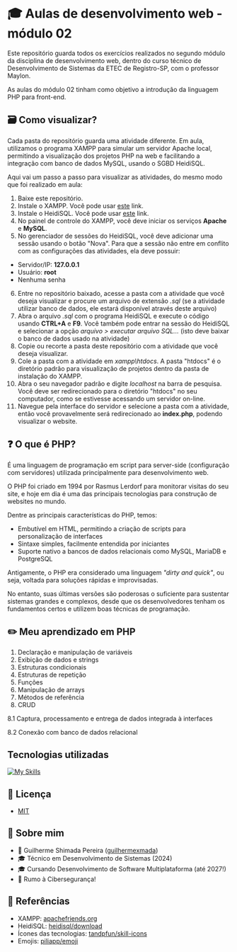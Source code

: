 
# 🎓 Aulas de desenvolvimento web - módulo 02

Este repositório guarda todos os exercícios realizados no segundo módulo da disciplina de desenvolvimento web, dentro do curso técnico de Desenvolvimento de Sistemas da ETEC de Registro-SP, com o professor Maylon.

As aulas do módulo 02 tinham como objetivo a introdução da linguagem PHP para front-end.

## 🗃 Como visualizar?
Cada pasta do repositório guarda uma atividade diferente. Em aula, utilizamos o programa XAMPP para simular um servidor Apache local, permitindo a visualização dos projetos PHP na web e facilitando a integração com banco de dados MySQL, usando o SGBD HeidiSQL.

Aqui vai um passo a passo para visualizar as atividades, do mesmo modo que foi realizado em aula:

1. Baixe este repositório.
2. Instale o XAMPP. Você pode usar [este](https://www.apachefriends.org/pt_br/index.html) link.
3. Instale o HeidiSQL. Você pode usar [este](https://www.heidisql.com/download.php) link.
4. No painel de controle do XAMPP, você deve iniciar os serviços **Apache** e **MySQL**.
5. No gerenciador de sessões do HeidiSQL, você deve adicionar uma sessão usando o botão "Nova". Para que a sessão não entre em conflito com as configurações das atividades, ela deve possuir:
- Servidor/IP: **127.0.0.1**
- Usuário: **root**
- Nenhuma senha
6. Entre no repositório baixado, acesse a pasta com a atividade que você deseja visualizar e procure um arquivo de extensão *.sql* (se a atividade utilizar banco de dados, ele estará disponível através deste arquivo)
7. Abra o arquivo *.sql* com o programa HeidiSQL e execute o código usando **CTRL+A** e **F9**. Você também pode entrar na sessão do HeidiSQL e selecionar a opção *arquivo > executar arquivo SQL...* (isto deve baixar o banco de dados usado na atividade)
8. Copie ou recorte a pasta deste repositório com a atividade que você deseja visualizar.
9. Cole a pasta com a atividade em *xampp\htdocs*. A pasta "htdocs" é o diretório padrão para visualização de projetos dentro da pasta de instalação do XAMPP. 
10. Abra o seu navegador padrão e digite *localhost* na barra de pesquisa. Você deve ser redirecionado para o diretório "htdocs" no seu computador, como se estivesse acessando um servidor on-line.
11. Navegue pela interface do servidor e selecione a pasta com a atividade, então você provavelmente será redirecionado ao **index.php**, podendo visualizar o website.


## ❓ O que é PHP?
É uma linguagem de programação em script para server-side (configuração com servidores) utilizada principalmente para desenvolvimento web. 

O PHP foi criado em 1994 por Rasmus Lerdorf para monitorar visitas do seu site, e hoje em dia é uma das principais tecnologias para construção de websites no mundo. 

Dentre as principais características do PHP, temos:
- Embutível em HTML, permitindo a criação de scripts para personalização de interfaces
- Sintaxe simples, facilmente entendida por iniciantes
- Suporte nativo a bancos de dados relacionais como MySQL, MariaDB e PostgreSQL

Antigamente, o PHP era considerado uma linguagem *"dirty and quick"*, ou seja, voltada para soluções rápidas e improvisadas. 

No entanto, suas últimas versões são poderosas o suficiente para sustentar sistemas grandes e complexos, desde que os desenvolvedores tenham os fundamentos certos e utilizem boas técnicas de programação.

## ✏️ Meu aprendizado em PHP
1. Declaração e manipulação de variáveis 
2. Exibição de dados e strings
3. Estruturas condicionais
4. Estruturas de repetição
5. Funções
6. Manipulação de arrays
7. Métodos de referência 
8. CRUD
   
8.1 Captura, processamento e entrega de dados integrada à interfaces

8.2 Conexão com banco de dados relacional 

## Tecnologias utilizadas

[![My Skills](https://skillicons.dev/icons?i=php,html,css,mysql)](https://skillicons.dev)

## 📃 Licença

- [MIT](https://choosealicense.com/licenses/mit/)

## 👤 Sobre mim
- 👤 Guilherme Shimada Pereira ([guilhermexmada](https://github.com/guilhermexmada))
- 🎓 Técnico em Desenvolvimento de Sistemas (2024)
- 🎓 Cursando Desenvolvimento de Software Multiplataforma (até 2027!) 
- 🚀 Rumo à Cibersegurança!

## 🔗 Referências

- XAMPP: [apachefriends.org](https://www.apachefriends.org/pt_br/index.html)
- HeidiSQL: [heidisql/download](https://www.heidisql.com/download.php)
- Ícones das tecnologias: [tandpfun/skill-icons](https://github.com/tandpfun/skill-icons)
- Emojis: [piliapp/emoji](https://getemoji.com/)
